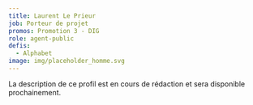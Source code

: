```yaml
---
title: Laurent Le Prieur
job: Porteur de projet
promos: Promotion 3 - DIG
role: agent-public
defis:
  - Alphabet
image: img/placeholder_homme.svg
---
```

La description de ce profil est en cours de rédaction et sera disponible prochainement.